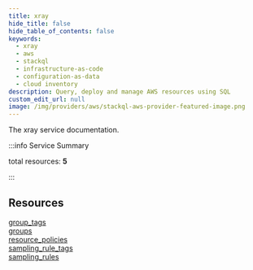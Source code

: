 ```yaml
---
title: xray
hide_title: false
hide_table_of_contents: false
keywords:
  - xray
  - aws
  - stackql
  - infrastructure-as-code
  - configuration-as-data
  - cloud inventory
description: Query, deploy and manage AWS resources using SQL
custom_edit_url: null
image: /img/providers/aws/stackql-aws-provider-featured-image.png
---
```


The xray service documentation.

:::info Service Summary

<div class="row">
<div class="providerDocColumn">
<span>total resources:&nbsp;<b>5</b></span><br />
</div>
</div>

:::

## Resources
<div class="row">
<div class="providerDocColumn">
<a href="/providers/aws/xray/group_tags/">group_tags</a><br />
<a href="/providers/aws/xray/groups/">groups</a><br />
<a href="/providers/aws/xray/resource_policies/">resource_policies</a>
</div>
<div class="providerDocColumn">
<a href="/providers/aws/xray/sampling_rule_tags/">sampling_rule_tags</a><br />
<a href="/providers/aws/xray/sampling_rules/">sampling_rules</a>
</div>
</div>